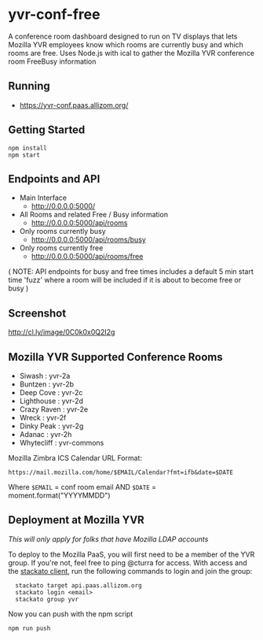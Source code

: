 # yvr-conf-free

A conference room dashboard designed to run on TV displays that lets Mozilla YVR employees know which rooms are currently busy and which rooms are free.  Uses Node.js with ical to gather the Mozilla YVR conference room FreeBusy information

## Running

* https://yvr-conf.paas.allizom.org/

## Getting Started

    npm install
    npm start

## Endpoints and API

* Main Interface
  * http://0.0.0.0:5000/
* All Rooms and related Free / Busy information
  * http://0.0.0.0:5000/api/rooms
* Only rooms currently busy
  * http://0.0.0.0:5000/api/rooms/busy
* Only rooms currently free
  * http://0.0.0.0:5000/api/rooms/free

( NOTE: API endpoints for busy and free times includes a default 5 min start time 'fuzz' where a room will be included if it is about to become free or busy )

## Screenshot

http://cl.ly/image/0C0k0x0Q2I2g

## Mozilla YVR Supported Conference Rooms

* Siwash : yvr-2a
* Buntzen : yvr-2b
* Deep Cove : yvr-2c
* Lighthouse : yvr-2d
* Crazy Raven : yvr-2e
* Wreck : yvr-2f
* Dinky Peak : yvr-2g
* Adanac : yvr-2h
* Whytecliff : yvr-commons

Mozilla Zimbra ICS Calendar URL Format:

    https://mail.mozilla.com/home/$EMAIL/Calendar?fmt=ifb&date=$DATE

Where `$EMAIL` = conf room email AND `$DATE` = moment.format("YYYYMMDD")


## Deployment at Mozilla YVR

*This will only apply for folks that have Mozilla LDAP accounts*

To deploy to the Mozilla PaaS, you will first need to be a member of the YVR group. If you're not, feel free to ping @cturra for access.
With access and the [stackato client](https://api.paas.allizom.org/console/client/), run the following commands to login and join the group:

```
  stackato target api.paas.allizom.org
  stackato login <email>
  stackato group yvr
```

Now you can push with the npm script

    npm run push

